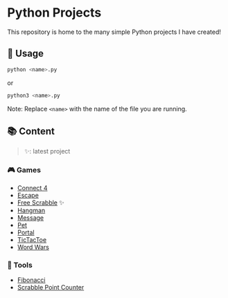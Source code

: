 # Python Projects
This repository is home to the many simple Python projects I have created!

## 🔨 Usage
```bash
python <name>.py
```
or
```bash
python3 <name>.py
```
Note: Replace `<name>` with the name of the file you are running.

## 📚 Content
> ✨: latest project

### 🎮 Games
- [Connect 4](https://github.com/xyntechx/Python-Projects/tree/main/Connect%204)
- [Escape](https://github.com/xyntechx/Python-Projects/tree/main/Escape)
- [Free Scrabble](https://github.com/xyntechx/Python-Projects/tree/main/Free%20Scrabble) ✨
- [Hangman](https://github.com/xyntechx/Python-Projects/tree/main/Hangman)
- [Message](https://github.com/xyntechx/Python-Projects/tree/main/Message)
- [Pet](https://github.com/xyntechx/Python-Projects/tree/main/Pet)
- [Portal](https://github.com/xyntechx/Python-Projects/tree/main/Portal)
- [TicTacToe](https://github.com/xyntechx/Python-Projects/tree/main/TicTacToe)
- [Word Wars](https://github.com/xyntechx/Python-Projects/tree/main/Word%20Wars)

### 🔨 Tools
- [Fibonacci](https://github.com/xyntechx/Python-Projects/tree/main/Fibonacci)
- [Scrabble Point Counter](https://github.com/xyntechx/Python-Projects/tree/main/Scrabble%20Point%20Counter)
